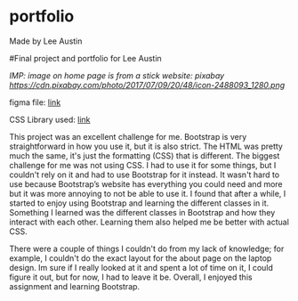 # portfolio
Made by Lee Austin

#Final project and portfolio for Lee Austin

*IMP: image on home page is from a stick website: pixabay
https://cdn.pixabay.com/photo/2017/07/09/20/48/icon-2488093_1280.png*

figma file:
[link](https://www.figma.com/design/YhOyQy3ZBuxe8tiBGPOzih/Austin_Lee_hi-fi_Wireframes?node-id=1-3&m=dev&t=I4vm8ul2UImSsbCW-1)

CSS Library used:
[link](https://animate.style/)

This project was an excellent challenge for me. Bootstrap is very straightforward in how you use it, but it is also strict. The HTML was pretty much the same, it's just the formatting (CSS) that is different. The biggest challenge for me was not using CSS. I had to use it for some things, but I couldn't rely on it and had to use Bootstrap for it instead. It wasn't hard to use because Bootstrap’s website has everything you could need and more but it was more annoying to not be able to use it. I found that after a while, I started to enjoy using Bootstrap and learning the different classes in it. Something I learned was the different classes in Bootstrap and how they interact with each other. Learning them also helped me be better with actual CSS. 

There were a couple of things I couldn't do from my lack of knowledge; for example, I couldn't do the exact layout for the about page on the laptop design. Im sure if I really looked at it and spent a lot of time on it, I could figure it out, but for now, I had to leave it be. Overall, I enjoyed this assignment and learning Bootstrap. 
